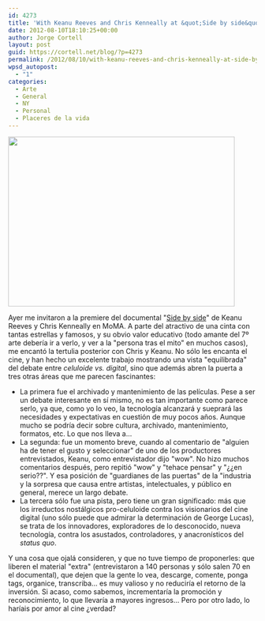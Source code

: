 ```yaml
---
id: 4273
title: 'With Keanu Reeves and Chris Kenneally at &quot;Side by side&quot; premiere, MoMA'
date: 2012-08-10T18:10:25+00:00
author: Jorge Cortell
layout: post
guid: https://cortell.net/blog/?p=4273
permalink: /2012/08/10/with-keanu-reeves-and-chris-kenneally-at-side-by-side-premiere-moma/
wpsd_autopost:
  - "1"
categories:
  - Arte
  - General
  - NY
  - Personal
  - Placeres de la vida
---
```

<img class="aligncenter" title="on stage" src="https://lh5.googleusercontent.com/-p8aeC4mYyIQ/UCRvJmWyxQI/AAAAAAAAELY/2C2RqihFmUk/s765/20120809_214956.jpg" alt="" width="459" height="344" />

Ayer me invitaron a la premiere del documental "<a title="https://sidebysidethemovie.com" href="https://sidebysidethemovie.com" target="_blank">Side by side</a>" de Keanu Reeves y Chris Kenneally en MoMA. A parte del atractivo de una cinta con tantas estrellas y famosos, y su obvio valor educativo (todo amante del 7º arte debería ir a verlo, y ver a la "persona tras el mito" en muchos casos), me encantó la tertulia posterior con Chris y Keanu. No sólo les encanta el cine, y han hecho un excelente trabajo mostrando una vista "equilibrada" del debate entre _celuloide vs. digital_, sino que además abren la puerta a tres otras áreas que me parecen fascinantes:

  * La primera fue el archivado y mantenimiento de las películas. Pese a ser un debate interesante en sí mismo, no es tan importante como parece serlo, ya que, como yo lo veo, la tecnología alcanzará y sueprará las necesidades y expectativas en cuestión de muy pocos años. Aunque mucho se podría decir sobre cultura, archivado, mantenimiento, formatos, etc. Lo que nos lleva a...
  * La segunda: fue un momento breve, cuando al comentario de "alguien ha de tener el gusto y seleccionar" de uno de los productores entrevistados, Keanu, como entrevistador dijo "wow". No hizo muchos comentarios después, pero repitió "wow" y "tehace pensar" y "¿¿en serio??". Y esa posición de "guardianes de las puertas" de la "industria y la sorpresa que causa entre artistas, intelectuales, y público en general, merece un largo debate.
  * La tercera sólo fue una pista, pero tiene un gran significado: más que los irreductos nostálgicos pro-celuloide contra los visionarios del cine digital (uno sólo puede que admirar la determinación de George Lucas), se trata de los innovadores, exploradores de lo desconocido, nueva tecnología, contra los asustados, controladores, y anacronísticos del _status quo_.

Y una cosa que ojalá consideren, y que no tuve tiempo de proponerles: que liberen el material "extra" (entrevistaron a 140 personas y sólo salen 70 en el documental), que dejen que la gente lo vea, descarge, comente, ponga tags, organice, transcriba... es muy valioso y no reduciría el retorno de la inversión. Si acaso, como sabemos, incrementaría la promoción y reconocimiento, lo que llevaría a mayores ingresos... Pero por otro lado, lo haríais por amor al cine ¿verdad?